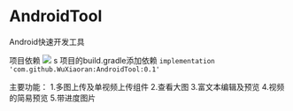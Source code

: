 # AndroidTool
Android快速开发工具

项目依赖
[![](https://jitpack.io/v/WuXiaoran/AndroidTool.svg)](https://jitpack.io/#WuXiaoran/AndroidTool)
s
项目的build.gradle添加依赖  `implementation 'com.github.WuXiaoran:AndroidTool:0.1'`

主要功能：
1.多图上传及单视频上传组件
2.查看大图
3.富文本编辑及预览
4.视频的简易预览
5.带进度图片
